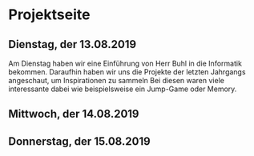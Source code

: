 # Projektseite

## Dienstag, der 13.08.2019

Am Dienstag haben wir eine Einführung von Herr Buhl in die
Informatik bekommen. Daraufhin haben wir uns die Projekte
der letzten Jahrgangs angeschaut, um Inspirationen zu sammeln
Bei diesen waren viele interessante dabei wie beispielsweise ein Jump-Game oder Memory.


## Mittwoch, der 14.08.2019


## Donnerstag, der 15.08.2019

